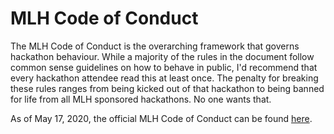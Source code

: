 # MLH Code of Conduct
The MLH Code of Conduct is the overarching framework that governs hackathon behaviour. While a majority of the rules in the document follow common sense guidelines on how to behave in public, I'd recommend that every hackathon attendee read this at least once. The penalty for breaking these rules ranges from being kicked out of that hackathon to being banned for life from all MLH sponsored hackathons. No one wants that. 

As of May 17, 2020, the official MLH Code of Conduct can be found [here](https://static.mlh.io/docs/mlh-code-of-conduct.pdf).


